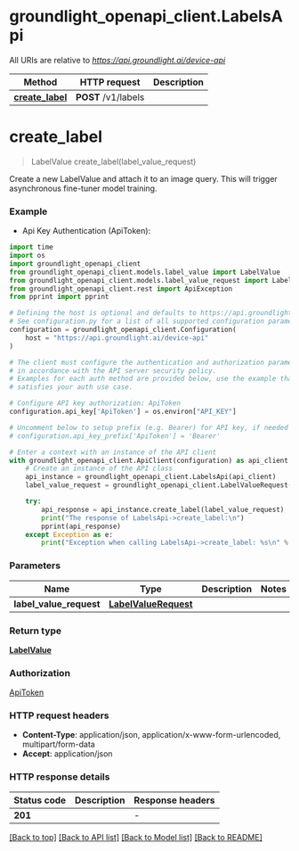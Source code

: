 # groundlight_openapi_client.LabelsApi

All URIs are relative to *https://api.groundlight.ai/device-api*

Method | HTTP request | Description
------------- | ------------- | -------------
[**create_label**](LabelsApi.md#create_label) | **POST** /v1/labels | 


# **create_label**
> LabelValue create_label(label_value_request)



Create a new LabelValue and attach it to an image query. This will trigger
asynchronous fine-tuner model training.

### Example

* Api Key Authentication (ApiToken):
```python
import time
import os
import groundlight_openapi_client
from groundlight_openapi_client.models.label_value import LabelValue
from groundlight_openapi_client.models.label_value_request import LabelValueRequest
from groundlight_openapi_client.rest import ApiException
from pprint import pprint

# Defining the host is optional and defaults to https://api.groundlight.ai/device-api
# See configuration.py for a list of all supported configuration parameters.
configuration = groundlight_openapi_client.Configuration(
    host = "https://api.groundlight.ai/device-api"
)

# The client must configure the authentication and authorization parameters
# in accordance with the API server security policy.
# Examples for each auth method are provided below, use the example that
# satisfies your auth use case.

# Configure API key authorization: ApiToken
configuration.api_key['ApiToken'] = os.environ["API_KEY"]

# Uncomment below to setup prefix (e.g. Bearer) for API key, if needed
# configuration.api_key_prefix['ApiToken'] = 'Bearer'

# Enter a context with an instance of the API client
with groundlight_openapi_client.ApiClient(configuration) as api_client:
    # Create an instance of the API class
    api_instance = groundlight_openapi_client.LabelsApi(api_client)
    label_value_request = groundlight_openapi_client.LabelValueRequest() # LabelValueRequest | 

    try:
        api_response = api_instance.create_label(label_value_request)
        print("The response of LabelsApi->create_label:\n")
        pprint(api_response)
    except Exception as e:
        print("Exception when calling LabelsApi->create_label: %s\n" % e)
```



### Parameters

Name | Type | Description  | Notes
------------- | ------------- | ------------- | -------------
 **label_value_request** | [**LabelValueRequest**](LabelValueRequest.md)|  | 

### Return type

[**LabelValue**](LabelValue.md)

### Authorization

[ApiToken](../README.md#ApiToken)

### HTTP request headers

 - **Content-Type**: application/json, application/x-www-form-urlencoded, multipart/form-data
 - **Accept**: application/json

### HTTP response details
| Status code | Description | Response headers |
|-------------|-------------|------------------|
**201** |  |  -  |

[[Back to top]](#) [[Back to API list]](../README.md#documentation-for-api-endpoints) [[Back to Model list]](../README.md#documentation-for-models) [[Back to README]](../README.md)

